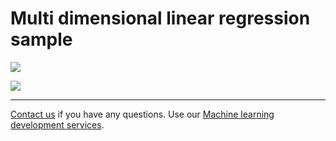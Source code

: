 # Multi dimensional linear regression sample

![](https://i.imgur.com/bXDQTey.jpg)

![](https://i.imgur.com/2qLjGYy.png)

--------

<a href="https://adexin.com/contact-us/">Contact us</a> if you have any questions. Use our <a href="https://adexin.com/services/machine-learning-consulting/">Machine learning development services</a>.
